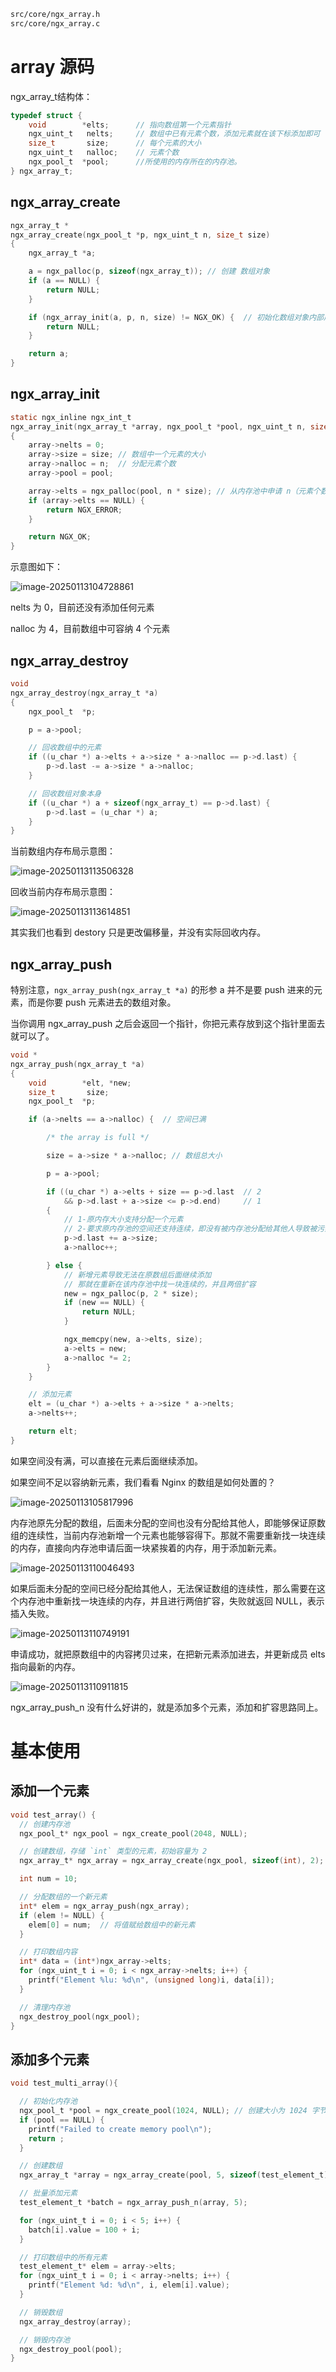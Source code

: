 ```tex
src/core/ngx_array.h
src/core/ngx_array.c
```

# array 源码

ngx_array_t结构体：

```c
typedef struct {
    void        *elts;  	// 指向数组第一个元素指针
    ngx_uint_t   nelts; 	// 数组中已有元素个数，添加元素就在该下标添加即可
    size_t       size;  	// 每个元素的大小
    ngx_uint_t   nalloc;  	// 元素个数
    ngx_pool_t  *pool;	    //所使用的内存所在的内存池。
} ngx_array_t;
```

## ngx_array_create

```c
ngx_array_t *
ngx_array_create(ngx_pool_t *p, ngx_uint_t n, size_t size)
{
    ngx_array_t *a;

    a = ngx_palloc(p, sizeof(ngx_array_t));	// 创建 数组对象
    if (a == NULL) {
        return NULL;
    }

    if (ngx_array_init(a, p, n, size) != NGX_OK) {	// 初始化数组对象内部成员
        return NULL;
    }

    return a;
}
```

## ngx_array_init

```c
static ngx_inline ngx_int_t
ngx_array_init(ngx_array_t *array, ngx_pool_t *pool, ngx_uint_t n, size_t size)
{
    array->nelts = 0;
    array->size = size; // 数组中一个元素的大小
    array->nalloc = n;  // 分配元素个数
    array->pool = pool;

    array->elts = ngx_palloc(pool, n * size); // 从内存池中申请 n（元素个数）* size（元素大小） 内存大小
    if (array->elts == NULL) {
        return NGX_ERROR;
    }

    return NGX_OK;
}
```

示意图如下：

![image-20250113104728861](数组.assets/image-20250113104728861.png)

nelts 为 0，目前还没有添加任何元素

nalloc 为 4，目前数组中可容纳 4 个元素

## ngx_array_destroy

```c
void
ngx_array_destroy(ngx_array_t *a)
{
    ngx_pool_t  *p;

    p = a->pool;

    // 回收数组中的元素 
    if ((u_char *) a->elts + a->size * a->nalloc == p->d.last) {
        p->d.last -= a->size * a->nalloc;
    }

    // 回收数组对象本身
    if ((u_char *) a + sizeof(ngx_array_t) == p->d.last) {
        p->d.last = (u_char *) a;
    }
}
```

当前数组内存布局示意图：

![image-20250113113506328](数组.assets/image-20250113113506328.png)

回收当前内存布局示意图：

![image-20250113113614851](数组.assets/image-20250113113614851.png)

其实我们也看到 destory 只是更改偏移量，并没有实际回收内存。

## ngx_array_push

特别注意，`ngx_array_push(ngx_array_t *a)` 的形参 a 并不是要 push 进来的元素，而是你要 push 元素进去的数组对象。

当你调用 ngx_array_push 之后会返回一个指针，你把元素存放到这个指针里面去就可以了。

```c
void *
ngx_array_push(ngx_array_t *a)
{
    void        *elt, *new;
    size_t       size;
    ngx_pool_t  *p;

    if (a->nelts == a->nalloc) {  // 空间已满

        /* the array is full */

        size = a->size * a->nalloc; // 数组总大小

        p = a->pool;

        if ((u_char *) a->elts + size == p->d.last  // 2
            && p->d.last + a->size <= p->d.end)     // 1
        {
            // 1-原内存大小支持分配一个元素
            // 2-要求原内存池的空间还支持连续，即没有被内存池分配给其他人导致被污染（即无法让新增数组元素连续的跟在原数组后面）
            p->d.last += a->size;
            a->nalloc++;

        } else {
            // 新增元素导致无法在原数组后面继续添加
            // 那就在重新在该内存池中找一块连续的，并且两倍扩容
            new = ngx_palloc(p, 2 * size);
            if (new == NULL) {
                return NULL;
            }

            ngx_memcpy(new, a->elts, size);
            a->elts = new;
            a->nalloc *= 2;
        }
    }

    // 添加元素
    elt = (u_char *) a->elts + a->size * a->nelts;
    a->nelts++;

    return elt;
}
```

如果空间没有满，可以直接在元素后面继续添加。

如果空间不足以容纳新元素，我们看看 Nginx 的数组是如何处置的？

![image-20250113105817996](数组.assets/image-20250113105817996.png)

内存池原先分配的数组，后面未分配的空间也没有分配给其他人，即能够保证原数组的连续性，当前内存池新增一个元素也能够容得下。那就不需要重新找一块连续的内存，直接向内存池申请后面一块紧挨着的内存，用于添加新元素。

![image-20250113110046493](数组.assets/image-20250113110046493.png)

如果后面未分配的空间已经分配给其他人，无法保证数组的连续性，那么需要在这个内存池中重新找一块连续的内存，并且进行两倍扩容，失败就返回 NULL，表示插入失败。

![image-20250113110749191](数组.assets/image-20250113110749191.png)

申请成功，就把原数组中的内容拷贝过来，在把新元素添加进去，并更新成员 elts 指向最新的内存。

![image-20250113110911815](数组.assets/image-20250113110911815.png)

ngx_array_push_n 没有什么好讲的，就是添加多个元素，添加和扩容思路同上。

# 基本使用

## 添加一个元素

```c
void test_array() {
  // 创建内存池
  ngx_pool_t* ngx_pool = ngx_create_pool(2048, NULL);

  // 创建数组，存储 `int` 类型的元素，初始容量为 2
  ngx_array_t* ngx_array = ngx_array_create(ngx_pool, sizeof(int), 2);

  int num = 10;

  // 分配数组的一个新元素
  int* elem = ngx_array_push(ngx_array);
  if (elem != NULL) {
    elem[0] = num;  // 将值赋给数组中的新元素
  }

  // 打印数组内容
  int* data = (int*)ngx_array->elts;
  for (ngx_uint_t i = 0; i < ngx_array->nelts; i++) {
    printf("Element %lu: %d\n", (unsigned long)i, data[i]);
  }

  // 清理内存池
  ngx_destroy_pool(ngx_pool);
}
```

## 添加多个元素

```c
void test_multi_array(){

  // 初始化内存池
  ngx_pool_t *pool = ngx_create_pool(1024, NULL); // 创建大小为 1024 字节的内存池
  if (pool == NULL) {
    printf("Failed to create memory pool\n");
    return ;
  }

  // 创建数组
  ngx_array_t *array = ngx_array_create(pool, 5, sizeof(test_element_t)); // 初始容量为 5

  // 批量添加元素
  test_element_t *batch = ngx_array_push_n(array, 5);

  for (ngx_uint_t i = 0; i < 5; i++) {
    batch[i].value = 100 + i;
  }

  // 打印数组中的所有元素
  test_element_t* elem = array->elts;
  for (ngx_uint_t i = 0; i < array->nelts; i++) {
    printf("Element %d: %d\n", i, elem[i].value);
  }

  // 销毁数组
  ngx_array_destroy(array);

  // 销毁内存池
  ngx_destroy_pool(pool);
}
```